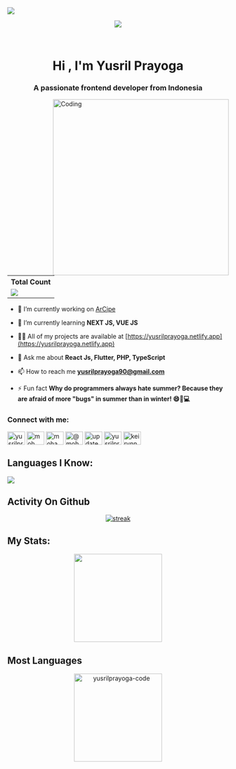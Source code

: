 <img src="https://media.licdn.com/dms/image/D5616AQGGmuWSZQZ5VQ/profile-displaybackgroundimage-shrink_350_1400/0/1704207071405?e=1720051200&v=beta&t=9WxOTraZD83I_qObbKmdbOPBDkVvCwe26OHwNe-nRUk" >
<p align="center">
<img src="https://readme-typing-svg.demolab.com/?lines=Passionate%20Front%20End%20Developer;Learning%20Next%20Js;1+%2B%20years%20of%20coding%20experience&font=Fira%20Code&center=true&width=700&height=45&color=E55604&vCenter=true&pause=1000&size=25" /></a>
</p><br/>
<h1 align="center" >Hi ,  I'm Yusril Prayoga</h1>
<h3 align="center">A passionate frontend developer from Indonesia</h3>
<img src="https://cdn.dribbble.com/users/50886/screenshots/2710024/coding.gif" alt="Coding" width="400" align="right">

 <table>
    <tr>
      <!-- <th>Profile Views</th> -->
      <th>Total Count</th>
    </tr>
    <tr>
      <td>
         <a href="https://github.com/yusrilprayoga-code"> <img src="https://komarev.com/ghpvc/?username=yusrilprayoga-code&style=for-the-badge&color=brightgreen"> </a>
      </td>
    </tr>
  </table>

- 🔭 I’m currently working on [ArCipe](https://arcipe.netlify.app/)

- 🌱 I’m currently learning **NEXT JS, VUE JS**

- 👨‍💻 All of my projects are available at [https://yusrilprayoga.netlify.app](https://yusrilprayoga.netlify.app)

- 💬 Ask me about **React Js, Flutter, PHP, TypeScript**

- 📫 How to reach me **yusrilprayoga90@gmail.com**

- ⚡ Fun fact **Why do programmers always hate summer? Because they are afraid of more "bugs" in summer than in winter! 😄🐞💻**

<h3 align="left">Connect with me:</h3>
<p align="left">
<a href="https://twitter.com/yusrilprayoga" target="blank"><img align="center" src="https://raw.githubusercontent.com/rahuldkjain/github-profile-readme-generator/master/src/images/icons/Social/twitter.svg" alt="yusrilprayoga" height="30" width="40" /></a>
<a href="https://www.linkedin.com/in/moh-yusril-prayoga-802243238/" target="blank"><img align="center" src="https://raw.githubusercontent.com/rahuldkjain/github-profile-readme-generator/master/src/images/icons/Social/linked-in-alt.svg" alt="moh yusril prayoga" height="30" width="40" /></a>
<a href="https://fb.com/mohammad yusril prayoga" target="blank"><img align="center" src="https://raw.githubusercontent.com/rahuldkjain/github-profile-readme-generator/master/src/images/icons/Social/facebook.svg" alt="mohammad yusril prayoga" height="30" width="40" /></a>
<a href="https://www.instagram.com/moh_yusrilprayoga/" target="blank"><img align="center" src="https://raw.githubusercontent.com/rahuldkjain/github-profile-readme-generator/master/src/images/icons/Social/instagram.svg" alt="@moh_yusrilprayoga" height="30" width="40" /></a>
<a href="https://www.youtube.com/c/update kuy" target="blank"><img align="center" src="https://raw.githubusercontent.com/rahuldkjain/github-profile-readme-generator/master/src/images/icons/Social/youtube.svg" alt="update kuy" height="30" width="40" /></a>
<a href="https://www.hackerrank.com/yusrilprayoga-code" target="blank"><img align="center" src="https://raw.githubusercontent.com/rahuldkjain/github-profile-readme-generator/master/src/images/icons/Social/hackerrank.svg" alt="yusrilprayoga-code" height="30" width="40" /></a>
<a href="https://discord.gg/keirynn" target="blank"><img align="center" src="https://raw.githubusercontent.com/rahuldkjain/github-profile-readme-generator/master/src/images/icons/Social/discord.svg" alt="keirynn" height="30" width="40" /></a>
</p>

## Languages I Know:

<p align="left"> <a href="https://github.com/yusrilprayoga-code"><img src="https://skillicons.dev/icons?i=js,php,dart,cpp,typescript,react,vue,nextjs,nodejs,expressjs,laravel,flutter,docker,tailwindcss,bootstrap"> </a> </p>

## Activity On Github
<p align="center">
  <a href="https://github.com/yusrilprayoga-code">      
<img title="stats" alt="streak" src="https://github-readme-streak-stats.herokuapp.com/?user=yusrilprayoga-code&theme=dark&hide_border=true&stroke=f53b3b"/>
</a> 
</p>

## My Stats:
<p align="center">
<img height="200px" src="https://github-readme-stats.vercel.app/api?username=yusrilprayoga-code&hide_border=true&show_icons=true&count_private=true&theme=gruvbox&bg_color=151515">
</p>

## Most Languages
<p align="center"><img height="200px" src="https://github-readme-stats.vercel.app/api/top-langs?username=yusrilprayoga-code&show_icons=true&locale=en&theme=gruvbox&bg_color=151515" alt="yusrilprayoga-code" /></p>


